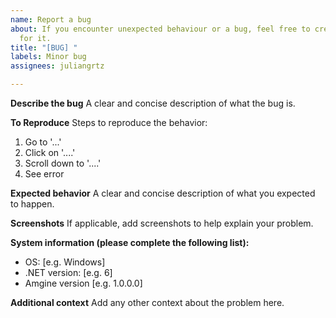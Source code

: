 ```yaml
---
name: Report a bug
about: If you encounter unexpected behaviour or a bug, feel free to create an issue
  for it.
title: "[BUG] "
labels: Minor bug
assignees: juliangrtz

---
```


**Describe the bug**
A clear and concise description of what the bug is.

**To Reproduce**
Steps to reproduce the behavior:
1. Go to '...'
2. Click on '....'
3. Scroll down to '....'
4. See error

**Expected behavior**
A clear and concise description of what you expected to happen.

**Screenshots**
If applicable, add screenshots to help explain your problem.

**System information (please complete the following list):**
 - OS: [e.g. Windows]
- .NET version: [e.g. 6]
 - Amgine version [e.g. 1.0.0.0]

**Additional context**
Add any other context about the problem here.
